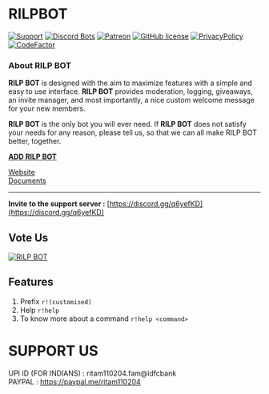 # RILPBOT

[![Support](https://discordapp.com/api/guilds/741999360539099199/widget.png?style=shield)](https://discord.gg/q6yefKD) 
[![Discord Bots](https://top.gg/api/widget/servers/718501137484873748.svg)](https://top.gg/bot/718501137484873748)
[![Patreon](https://img.shields.io/badge/Donate-Patreon-orange.svg)](https://www.patreon.com/rilpdevelopment) 
[![GitHub license](https://img.shields.io/github/license/RILP-DEVELOPMENT/RILPBOT.svg)](https://github.com/RILP-DEVELOPMENT/RILPBOT/blob/main/LICENSE)
[![PrivacyPolicy](https://img.shields.io/badge/Privacy%20Policy--lightgrey.svg?style=social)](https://rilp-bot4.webnode.com/privacy-policy/)
[![CodeFactor](https://www.codefactor.io/repository/github/typhoon11/rilp-development/badge?s=de95038bf04318705ad6b9f8d2f4c736b52965af)](https://www.codefactor.io/repository/github/typhoon11/rilp-development)

### About **RILP BOT**

**RILP BOT** is designed with the aim to maximize features with a simple and easy to use interface. **RILP BOT** provides moderation, logging, giveaways, an invite manager, and most importantly, a nice custom welcome message for your new members.

**RILP BOT** is the only bot you will ever need. If **RILP BOT** does not satisfy your needs for any reason, please tell us, so that we can all make RILP BOT better, together.

**[ADD RILP BOT](https://discord.com/oauth2/authorize?client_id=718501137484873748&permissions=1036348662&scope=bot)**

[Website](https://rilp-bot4.webnode.com/) \
[Documents](https://rilp-bot4.webnode.com/docs/) 

___
**Invite to the support server :**
[https://discord.gg/q6yefKD](https://discord.gg/q6yefKD)

## Vote Us
[![RILP BOT](https://top.gg/api/widget/718501137484873748.svg)](https://top.gg/bot/718501137484873748)

## Features
1. Prefix
`r!(customised)`
2. Help
`r!help`
3. To know more about a command
`r!help <command>`


# SUPPORT US 
UPI ID (FOR INDIANS) : ritam110204.fam@idfcbank \
PAYPAL : https://paypal.me/ritam110204
